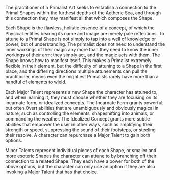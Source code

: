 The practitioner of a Primalist Art seeks to establish a connection to the Primal Shapes within the furthest depths of the Aetheric Sea, and through this connection they may manifest all that which composes the Shape.

Each Shape is the flawless, holistic essence of a concept, of which the Physical entities bearing its name and image are merely pale reflections. To attune to a Primal Shape is not simply to tap into a well of knowledge or power, but of understanding. The primalist does not need to understand the inner workings of their magic any more than they need to know the inner workings of their arm; they simply act, and the magic acts with them. The Shape knows how to manifest itself. This makes a Primalist extremely flexible in their element, but the difficulty of attuning to a Shape in the first place, and the differing directions multiple attunements can pull the practitioner, means even the mightiest Primalists rarely have more than a handful of elements to wield.

Each Major Talent represents a new Shape the character has attuned to, and when learning it, they must choose whether they are focusing on its incarnate form, or idealized concepts. The Incarnate Form grants powerful, but often Overt abilities that are unambiguously and obviously magical in nature, such as controlling the elements, shapeshifting into animals, or commanding the weather. The Idealized Concept grants more subtle abilities that empower the user in other ways, such as amplifying their strength or speed, suppressing the sound of their footsteps, or steeling their resolve. A character can repurchase a Major Talent to gain both options.

Minor Talents represent individual pieces of each Shape, or smaller and more esoteric Shapes the character can attune to by branching off their connection to a related Shape. They each have a power for both of the above options, but the character can only use an option if they are also invoking a Major Talent that has that choice.